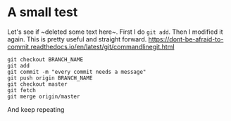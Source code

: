 # A small test

Let's see if ~deleted some text here~. First I do `git add`. Then I modified it again.
This is pretty useful and straight forward. https://dont-be-afraid-to-commit.readthedocs.io/en/latest/git/commandlinegit.html

```
git checkout BRANCH_NAME
git add
git commit -m "every commit needs a message"
git push origin BRANCH_NAME
git checkout master
git fetch
git merge origin/master
```

And keep repeating
